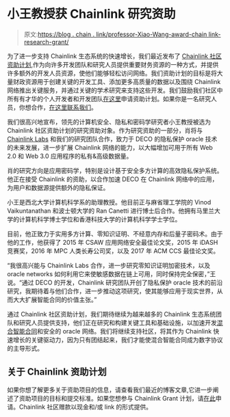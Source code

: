 # 小王教授获 Chainlink 研究资助

> 原文:[https://blog . chain . link/professor-Xiao-Wang-award-chain link-research-grant/](https://blog.chain.link/professor-xiao-wang-awarded-chainlink-research-grant/)

为了进一步支持 Chainlink 生态系统的快速增长，我们最近发布了 [Chainlink 社区资助计划](https://blog.chain.link/introducing-the-chainlink-community-grant-program/),作为向许多开发团队和研究人员提供重要财务资源的一种方式，并提供许多额外的开发人员资源，使他们能够轻松访问网络。我们资助计划的目标是将大量财政资源用于创建关键的开发工具、添加更多高质量的数据以及围绕 Chainlink 网络推出关键服务，并通过关键的学术研究来支持这些开发。我们鼓励我们社区中所有有才华的个人开发者和开发团队[在这里](https://chainlinkgrants.typeform.com/to/efEbsq)申请资助计划。如果你是一名研究人员，你想合作，[在这里联系我们](/cdn-cgi/l/email-protection#a5d7c0d6c0c4d7c6cde5c6cdc4cccbc9cccbcec9c4c7d68bc6cac8)。

我们很高兴地宣布，领先的计算机安全、隐私和密码学研究者小王教授被选为 Chainlink 社区资助计划的研究资助对象。作为研究资助的一部分，肖将与 [Chainlink Labs](https://www.chainlinklabs.com/) 和我们的研究团队合作，致力于 DECO 的隐私保护 oracle 技术的未来发展，进一步扩展 Chainlink 网络的能力，以大幅增加可用于所有 Web 2.0 和 Web 3.0 应用程序的私有&高级数据量。

肖的研究方向是应用密码学，特别是设计基于安全多方计算的高效隐私保护系统。他正在接受 Chainlink 的资助，以合作加速 DECO 在 Chainlink 网络中的应用，为用户和数据源提供额外的隐私保证。

小王是西北大学计算机科学系的助理教授。他目前正与麻省理工学院的 Vinod Vaikuntanathan 和波士顿大学的 Ran Canetti 进行博士后合作。他拥有马里兰大学的计算机科学博士学位和香港科技大学的计算机科学学士学位。

目前，他正致力于实用多方计算、零知识证明、不经意内存和后量子密码术。由于他的工作，他获得了 2015 年 CSAW 应用网络安全最佳论文奖，2015 年 iDASH 竞赛奖，2016 年 MPC 人类长寿公司奖，以及 2017 年 ACM CCS 最佳论文奖。

“我很高兴能与 Chainlink Labs 合作，进一步研究零知识证明加密技术，以及 oracle networks 如何利用它来使敏感数据在链上可用，同时保持完全保密，”王说。“通过 DECO 的开发，Chainlink 研究团队开创了隐私保护 oracle 技术的前沿研究，我期待着与他们合作，进一步推动这项研究，使其能够应用于现实世界，从而大大扩展智能合同的价值主张。”

通过 Chainlink 社区资助计划，我们期待继续为越来越多的 Chainlink 生态系统团队和研究人员提供支持，他们正在研究和构建关键工具和基础设施，以加速开发[混合智能合同](https://blog.chain.link/hybrid-smart-contracts-explained/)和安全的 oracle 网络。我们将继续支持社区，将其作为 Chainlink 快速增长的关键驱动力，因为只有团结起来，我们才能使混合智能合同成为数字协议的主导形式。

## 关于 Chainlink 资助计划

如果你想了解更多关于资助项目的信息，请查看我们最近的博客文章,它进一步阐述了资助项目的目标和提交标准。如果您想参与 Chainlink Grant 计划，请[在此](https://chainlinkgrants.typeform.com/to/efEbsq)申请。Chainlink 社区赠款以现金和/或 link 的形式提供。